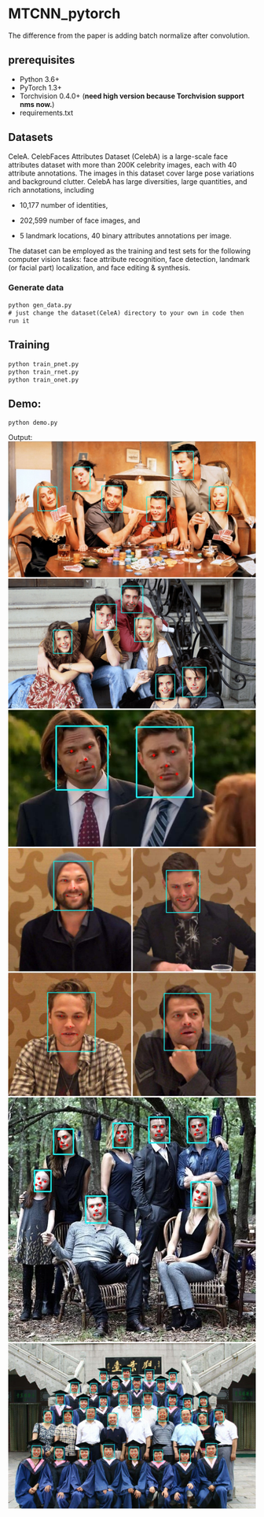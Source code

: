# MTCNN_pytorch
The difference from the paper is adding batch normalize after convolution.

## prerequisites

* Python 3.6+
* PyTorch 1.3+
* Torchvision 0.4.0+ (**need high version because Torchvision support nms now.**)
* requirements.txt 

## Datasets
CeleA.
CelebFaces Attributes Dataset (CelebA) is a large-scale face attributes dataset with more than 200K celebrity images, each with 40 attribute annotations. The images in this dataset cover large pose variations and background clutter. CelebA has large diversities, large quantities, and rich annotations, including

* 10,177 number of identities,

* 202,599 number of face images, and

* 5 landmark locations, 40 binary attributes annotations per image.

The dataset can be employed as the training and test sets for the following computer vision tasks: face attribute recognition, face detection, landmark (or facial part) localization, and face editing & synthesis.
### Generate data
```Shell
python gen_data.py 
# just change the dataset(CeleA) directory to your own in code then run it
```
## Training
```Shell
python train_pnet.py
python train_rnet.py
python train_onet.py
```
## Demo:
```Shell
python demo.py 
```
Output: 
![](https://github.com/Laughing-q/MTCNN_pytorch/blob/master/output/1.jpg) 
![](https://github.com/Laughing-q/MTCNN_pytorch/blob/master/output/multiface.jpg) 
![](https://github.com/Laughing-q/MTCNN_pytorch/blob/master/output/J2.jpg)  
![](https://github.com/Laughing-q/MTCNN_pytorch/blob/master/output/SPN.jpg)  
![](https://github.com/Laughing-q/MTCNN_pytorch/blob/master/output/original.jpg) 
![](https://github.com/Laughing-q/MTCNN_pytorch/blob/master/output/timg.jpg)
